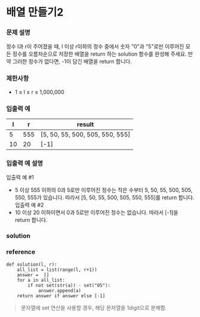 # 배열 만들기2

### 문제 설명

정수 l과 r이 주어졌을 때, l 이상 r이하의 정수 중에서 숫자 "0"과 "5"로만 이루어진 모든 정수를 오름차순으로 저장한 배열을 return 하는 solution 함수를 완성해 주세요.
만약 그러한 정수가 없다면, -1이 담긴 배열을 return 합니다.

### 제한사항
* 1 ≤ l ≤ r ≤ 1,000,000

### 입출력 예
|l|	r	|result|
|-|---|----|
|5|	555|	[5, 50, 55, 500, 505, 550, 555]|
|10|	20|	[-1]|

### 입출력 예 설명
입출력 예 #1
* 5 이상 555 이하의 0과 5로만 이루어진 정수는 작은 수부터 5, 50, 55, 500, 505, 550, 555가 있습니다. 따라서 [5, 50, 55, 500, 505, 550, 555]를 return 합니다.
입출력 예 #2
* 10 이상 20 이하이면서 0과 5로만 이루어진 정수는 없습니다. 따라서 [-1]을 return 합니다.

### solution

### reference
```
def solution(l, r):
    all_list = list(range(l, r+1))
    answer =  []
    for a in all_list:
        if not set(str(a)) - set("05"):
            answer.append(a)
    return answer if answer else [-1]
```
> 문자열에 set 연산을 사용할 경우, 해당 문자열을 1digit으로 분해함. 